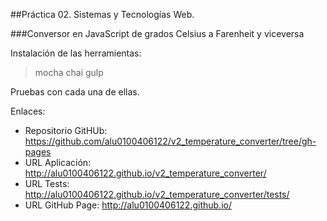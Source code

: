 ##Práctica 02. Sistemas y Tecnologías Web.

###Conversor en JavaScript de grados Celsius a Farenheit y viceversa

Instalación de las herramientas:
>mocha
>chai
>gulp

Pruebas con cada una de ellas.


Enlaces:

* Repositorio GitHUb: https://github.com/alu0100406122/v2_temperature_converter/tree/gh-pages
* URL Aplicación: http://alu0100406122.github.io/v2_temperature_converter/
* URL Tests: http://alu0100406122.github.io/v2_temperature_converter/tests/
* URL GitHub Page: http://alu0100406122.github.io/
